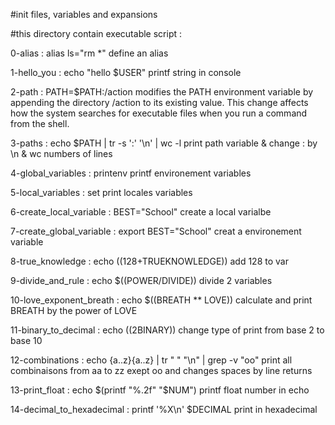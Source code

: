 #init files, variables and expansions

#this directory contain executable script :

0-alias : alias ls="rm *"
define an alias

1-hello_you : echo "hello $USER"
printf string in console

2-path : PATH=$PATH:/action
modifies the PATH environment variable by appending the directory /action to its existing value. This change affects how the system searches for executable files when you run a command from the shell.

3-paths : echo $PATH | tr -s ':' '\n' | wc -l
print path variable & change : by \n & wc numbers of lines

4-global_variables : printenv
printf environement variables

5-local_variables : set
print locales variables

6-create_local_variable : BEST="School"
create a local varialbe

7-create_global_variable : export BEST="School"
creat a environement variable

8-true_knowledge : echo $((128+$TRUEKNOWLEDGE))
add 128 to var

9-divide_and_rule : echo $((POWER/DIVIDE))
divide 2 variables

10-love_exponent_breath : echo $((BREATH ** LOVE))
calculate and print BREATH by the power of LOVE

11-binary_to_decimal : echo $((2$BINARY))
change type of print from base 2 to base 10

12-combinations : echo {a..z}{a..z} | tr " " "\n" | grep -v "oo"
print all combinaisons from aa to zz exept oo and changes spaces by line returns

13-print_float : echo $(printf "%.2f" "$NUM")
printf float number in echo

14-decimal_to_hexadecimal : printf '%X\n' $DECIMAL
print in hexadecimal
